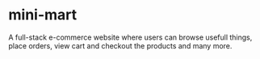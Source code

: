 # mini-mart
A full-stack e-commerce website where users can browse usefull things, place orders, view cart and checkout the products  and many more.
